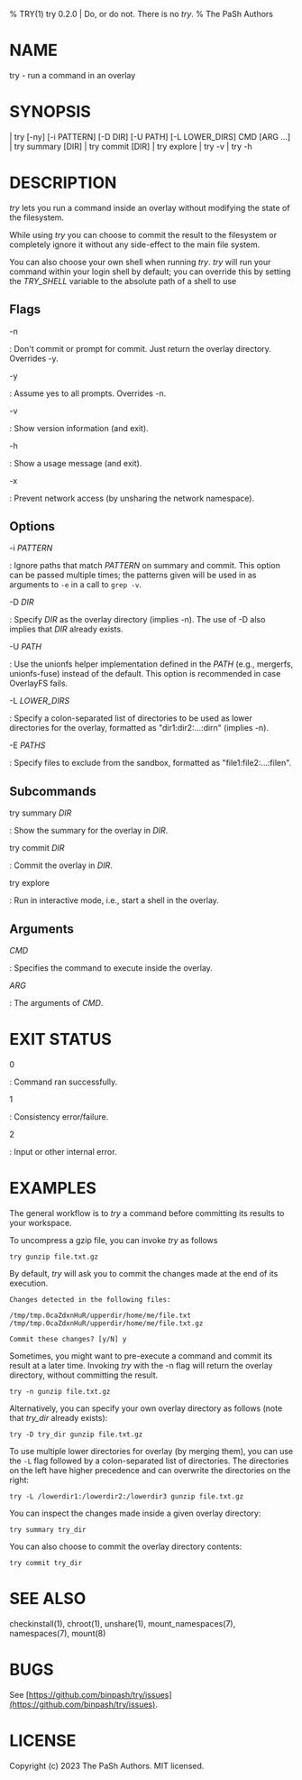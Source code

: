 % TRY(1) try 0.2.0 | Do, or do not. There is no *try*.
% The PaSh Authors

# NAME

try - run a command in an overlay

# SYNOPSIS
| try [-ny] [-i PATTERN] [-D DIR] [-U PATH] [-L LOWER_DIRS] CMD [ARG ...]
| try summary [DIR]
| try commit [DIR]
| try explore
| try -v
| try -h

# DESCRIPTION

*try* lets you run a command inside an overlay without modifying the state of the filesystem.

While using *try* you can choose to commit the result to the filesystem or completely ignore it without any side-effect to the main file system.

You can also choose your own shell when running *try*. *try* will run your command within your login shell by default; you can override this by setting the *TRY_SHELL* variable to the absolute path of a shell to use

## Flags

-n

: Don't commit or prompt for commit. Just return the overlay directory. Overrides -y.

-y

: Assume yes to all prompts. Overrides -n.

-v

: Show version information (and exit).

-h

: Show a usage message (and exit).

-x

: Prevent network access (by unsharing the network namespace).


## Options

-i *PATTERN*

: Ignore paths that match *PATTERN* on summary and commit. This option can be passed multiple times; the patterns given will be used in as arguments to `-e` in a call to `grep -v`.

-D *DIR*

: Specify *DIR* as the overlay directory (implies -n). The use of -D also implies that *DIR* already exists.

-U *PATH*

: Use the unionfs helper implementation defined in the *PATH* (e.g., mergerfs, unionfs-fuse) instead of the default.
This option is recommended in case OverlayFS fails.

-L *LOWER_DIRS*

: Specify a colon-separated list of directories to be used as lower directories for the overlay, formatted as "dir1:dir2:...:dirn" (implies -n).

-E *PATHS*

: Specify files to exclude from the sandbox, formatted as "file1:file2:...:filen".


## Subcommands

try summary *DIR*

: Show the summary for the overlay in *DIR*.

try commit *DIR*

: Commit the overlay in *DIR*.

try explore

: Run in interactive mode, i.e., start a shell in the overlay.

## Arguments

*CMD*

: Specifies the command to execute inside the overlay.

*ARG*

: The arguments of *CMD*.

# EXIT STATUS

0

: Command ran successfully.

1

: Consistency error/failure.

2

: Input or other internal error.

# EXAMPLES

The general workflow is to *try* a command before committing its results to your workspace.

To uncompress a gzip file, you can invoke *try* as follows

```
try gunzip file.txt.gz
```

By default, *try* will ask you to commit the changes made at the end of its execution.

```
Changes detected in the following files:

/tmp/tmp.0caZdxnHuR/upperdir/home/me/file.txt
/tmp/tmp.0caZdxnHuR/upperdir/home/me/file.txt.gz

Commit these changes? [y/N] y
```

Sometimes, you might want to pre-execute a command and commit its result at a later time. Invoking *try* with the -n flag will return the overlay directory, without committing the result.

```
try -n gunzip file.txt.gz
```

Alternatively, you can specify your own overlay directory as follows (note that *try_dir* already exists):

```
try -D try_dir gunzip file.txt.gz
```

To use multiple lower directories for overlay (by merging them), you can use the `-L` flag followed by a colon-separated list of directories. The directories on the left have higher precedence and can overwrite the directories on the right:

```
try -L /lowerdir1:/lowerdir2:/lowerdir3 gunzip file.txt.gz
```

You can inspect the changes made inside a given overlay directory:

```
try summary try_dir
```

You can also choose to commit the overlay directory contents:

```
try commit try_dir
```

# SEE ALSO

checkinstall(1), chroot(1), unshare(1), mount_namespaces(7), namespaces(7), mount(8)

# BUGS

See
[https://github.com/binpash/try/issues](https://github.com/binpash/try/issues).

# LICENSE

Copyright (c) 2023 The PaSh Authors. MIT licensed.
